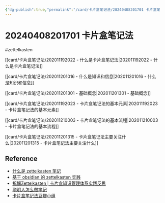 ```yaml
---
{"dg-publish":true,"permalink":"/card/卡片盒笔记法/20240408201701 卡片盒笔记法/","noteIcon":"2","created":"2020-11-19T12:52:21+08:00","updated":"2024-10-12T23:45:41+08:00"}
---
```



# 20240408201701 卡片盒笔记法

#zettelkasten

[[card/卡片盒笔记法/202011192022 - 什么是卡片盒笔记法\|202011192022 - 什么是卡片盒笔记法]]

[[card/卡片盒笔记法/202011201016 - 什么是知识和信息\|202011201016 - 什么是知识和信息]]

[[card/卡片盒笔记法/202011201301 - 基础概念\|202011201301 - 基础概念]]

[[card/卡片盒笔记法/202011192023 - 卡片盒笔记法的基本元素\|202011192023 - 卡片盒笔记法的基本元素]]

[[card/卡片盒笔记法/202011210003 - 卡片盒笔记法的基本流程\|202011210003 - 卡片盒笔记法的基本流程]]

[[card/卡片盒笔记法/202011201315 - 卡片盒笔记法主要关注什么\|202011201315 - 卡片盒笔记法主要关注什么]]

## Reference

- [什么是 zettelkasten 笔记](https://www.zhihu.com/question/384309878/answer/1120682799)
- [基于 obsidian 的 zettelkasten 实践](https://blog.jimmylv.info/2020-06-03-zettelkasten-in-action/)
- [拆解Zettelkasten | 卡片盒知识管理体系实践反思](https://flynngao.github.io/2020/07/18/zettelkasten-1)
- [聪明人怎么做笔记](https://zhuanlan.zhihu.com/p/136427760)
- [卡片盒笔记法豆瓣小组](https://book.douban.com/subject/30216624/)
